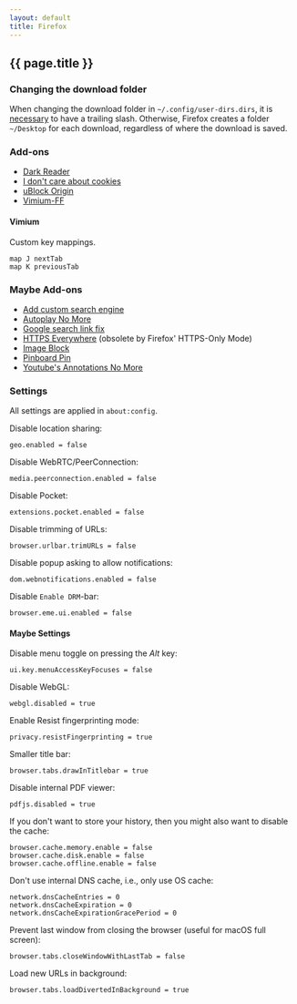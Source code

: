 ```yaml
---
layout: default
title: Firefox
---
```


## {{ page.title }}

### Changing the download folder

When changing the download folder in `~/.config/user-dirs.dirs`, it is
[necessary](https://bugzilla.mozilla.org/show_bug.cgi?id=922719#c20) to have a
trailing slash.
Otherwise, Firefox creates a folder `~/Desktop` for each download, regardless
of where the download is saved.

### Add-ons

- [Dark Reader](https://addons.mozilla.org/firefox/addon/darkreader/)
- [I don't care about cookies](https://addons.mozilla.org/firefox/addon/i-dont-care-about-cookies/)
- [uBlock Origin](https://addons.mozilla.org/firefox/addon/ublock-origin/)
- [Vimium-FF](https://addons.mozilla.org/firefox/addon/vimium-ff/)

#### Vimium

Custom key mappings.

    map J nextTab
    map K previousTab

### Maybe Add-ons

- [Add custom search engine](https://addons.mozilla.org/en-US/firefox/addon/add-custom-search-engine/)
- [Autoplay No More](https://addons.mozilla.org/firefox/addon/autoplay-no-more/)
- [Google search link fix](https://addons.mozilla.org/firefox/addon/google-search-link-fix/)
- [HTTPS Everywhere](https://addons.mozilla.org/firefox/addon/https-everywhere/) (obsolete by Firefox' HTTPS-Only Mode)
- [Image Block](https://addons.mozilla.org/en-US/firefox/addon/image-block/)
- [Pinboard Pin](https://addons.mozilla.org/firefox/addon/pinboard-pin/)
- [Youtube's Annotations No More](https://addons.mozilla.org/firefox/addon/youtubes-annotations-no-more/)

### Settings

All settings are applied in `about:config`.

Disable location sharing:

    geo.enabled = false

Disable WebRTC/PeerConnection:

    media.peerconnection.enabled = false

Disable Pocket:

    extensions.pocket.enabled = false

Disable trimming of URLs:

    browser.urlbar.trimURLs = false

Disable popup asking to allow notifications:

    dom.webnotifications.enabled = false

Disable `Enable DRM`-bar:

    browser.eme.ui.enabled = false

#### Maybe Settings

Disable menu toggle on pressing the *Alt* key:

    ui.key.menuAccessKeyFocuses = false

Disable WebGL:

    webgl.disabled = true

Enable Resist fingerprinting mode:

    privacy.resistFingerprinting = true

Smaller title bar:

    browser.tabs.drawInTitlebar = true

Disable internal PDF viewer:

    pdfjs.disabled = true

If you don't want to store your history, then you might also want to
disable the cache:

    browser.cache.memory.enable = false
    browser.cache.disk.enable = false
    browser.cache.offline.enable = false

Don't use internal DNS cache, i.e., only use OS cache:

    network.dnsCacheEntries = 0
    network.dnsCacheExpiration = 0
    network.dnsCacheExpirationGracePeriod = 0

Prevent last window from closing the browser (useful for macOS full screen):

    browser.tabs.closeWindowWithLastTab = false

Load new URLs in background:

    browser.tabs.loadDivertedInBackground = true
